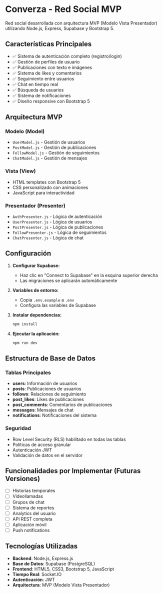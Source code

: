 # Converza - Red Social MVP

Red social desarrollada con arquitectura MVP (Modelo Vista Presentador) utilizando Node.js, Express, Supabase y Bootstrap 5.

## Características Principales

- ✅ Sistema de autenticación completo (registro/login)
- ✅ Gestión de perfiles de usuario
- ✅ Publicaciones con texto e imágenes
- ✅ Sistema de likes y comentarios
- ✅ Seguimiento entre usuarios
- ✅ Chat en tiempo real
- ✅ Búsqueda de usuarios
- ✅ Sistema de notificaciones
- ✅ Diseño responsive con Bootstrap 5

## Arquitectura MVP

### Modelo (Model)
- `UserModel.js` - Gestión de usuarios
- `PostModel.js` - Gestión de publicaciones
- `FollowModel.js` - Gestión de seguimientos
- `ChatModel.js` - Gestión de mensajes

### Vista (View)
- HTML templates con Bootstrap 5
- CSS personalizado con animaciones
- JavaScript para interactividad

### Presentador (Presenter)
- `AuthPresenter.js` - Lógica de autenticación
- `UserPresenter.js` - Lógica de usuarios
- `PostPresenter.js` - Lógica de publicaciones
- `FollowPresenter.js` - Lógica de seguimientos
- `ChatPresenter.js` - Lógica de chat

## Configuración

1. **Configurar Supabase:**
   - Haz clic en "Connect to Supabase" en la esquina superior derecha
   - Las migraciones se aplicarán automáticamente

2. **Variables de entorno:**
   - Copia `.env.example` a `.env`
   - Configura las variables de Supabase

3. **Instalar dependencias:**
   ```bash
   npm install
   ```

4. **Ejecutar la aplicación:**
   ```bash
   npm run dev
   ```

## Estructura de Base de Datos

### Tablas Principales

- **users**: Información de usuarios
- **posts**: Publicaciones de usuarios
- **follows**: Relaciones de seguimiento
- **post_likes**: Likes de publicaciones
- **post_comments**: Comentarios de publicaciones
- **messages**: Mensajes de chat
- **notifications**: Notificaciones del sistema

### Seguridad

- Row Level Security (RLS) habilitado en todas las tablas
- Políticas de acceso granular
- Autenticación JWT
- Validación de datos en el servidor

## Funcionalidades por Implementar (Futuras Versiones)

- [ ] Historias temporales
- [ ] Videollamadas
- [ ] Grupos de chat
- [ ] Sistema de reportes
- [ ] Analytics del usuario
- [ ] API REST completa
- [ ] Aplicación móvil
- [ ] Push notifications

## Tecnologías Utilizadas

- **Backend**: Node.js, Express.js
- **Base de Datos**: Supabase (PostgreSQL)
- **Frontend**: HTML5, CSS3, Bootstrap 5, JavaScript
- **Tiempo Real**: Socket.IO
- **Autenticación**: JWT
- **Arquitectura**: MVP (Modelo Vista Presentador)